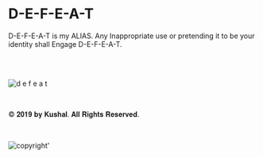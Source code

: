 # D-E-F-E-A-T
D-E-F-E-A-T is my ALIAS. Any Inappropriate use or pretending it to be your identity shall Engage D-E-F-E-A-T.

</br> </br>

![d e f e a t](https://user-images.githubusercontent.com/41824020/64484230-e1c9bf00-d22c-11e9-8cf4-1e645a9be37d.png)


</br>

© 𝟐𝟎𝟏𝟗 𝐛𝐲 𝐊𝐮𝐬𝐡𝐚𝐥. 𝐀𝐥𝐥 𝐑𝐢𝐠𝐡𝐭𝐬 𝐑𝐞𝐬𝐞𝐫𝐯𝐞𝐝.

</br>

![copyright'](https://user-images.githubusercontent.com/41824020/64484246-150c4e00-d22d-11e9-9407-0bbf0a733149.jpg)


